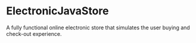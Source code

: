 # ElectronicJavaStore
A fully functional online electronic store that simulates the user buying and check-out experience. 
